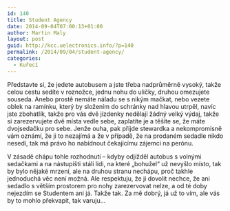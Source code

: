 ```yaml
---
id: 140
title: Student Agency
date: 2014-09-04T07:00:13+01:00
author: Martin Maly
layout: post
guid: http://kcc.uelectronics.info/?p=140
permalink: /2014/09/04/student-agency/
categories:
  - Kuřecí
---
```

Představte si, že jedete autobusem a jste třeba nadprůměrně vysoký, takže celou cestu sedíte v roznožce, jednu nohu do uličky, druhou omezujete souseda. Anebo prostě nemáte náladu se s nikým mačkat, nebo vezete oblek na ramínku, který by složením do schránky nad hlavou utrpěl, navíc jste zbohatlík, takže pro vás dvě jízdenky nedělají žádný velký výdaj, takže si zarezervujete dvě místa vedle sebe, zaplatíte je a těšíte se, že máte dvojsedačku pro sebe. Jenže ouha, pak přijde stewardka a nekompromisně vám oznámí, že ji to nezajímá a že v případě, že na prodaném sedadle nikdo nesedí, tak má právo ho nabídnout čekajícímu zájemci na perónu.

V zásadě chápu tohle rozhodnutí &#8211; kdyby odjížděl autobus s volnými sedačkami a na nástupišti stáli lidi, na které &#8222;bohužel&#8220; už nevyšlo místo, tak by bylo nějaké mrzení, ale na druhou stranu nechápu, proč takhle jednoduchá věc není možná. Ale respektuju, že ji dovolit nechce, že ani sedadlo s větším prostorem pro nohy zarezervovat nelze, a od té doby nejezdím se Studentem ani já. Takže tak. Za mě dobrý, já už to vím, ale vás by to mohlo překvapit, tak varuju&#8230;
